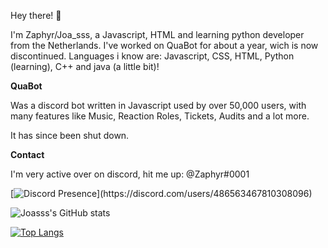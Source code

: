 Hey there! 👋

I'm Zaphyr/Joa_sss, a Javascript, HTML and learning python developer from the Netherlands.
I've worked on QuaBot for about a year, wich is now discontinued.
Languages i know are: Javascript, CSS, HTML, Python (learning), C++ and java (a little bit)!



**QuaBot**

Was a discord bot written in Javascript used by over 50,000 users, with many features like Music, Reaction Roles, Tickets, Audits and a lot more.

It has since been shut down.

**Contact**

I'm very active over on discord, hit me up: @Zaphyr#0001

[![Discord Presence](https://lanyard-profile-readme.vercel.app/api/486563467810308096?theme=dark&animated=true&hideDiscrim=false&borderRadius=5px&idleMessage=Probably%20afk%20or%20coding...)](https://discord.com/users/486563467810308096)


![Joasss's GitHub stats](https://github-readme-stats.vercel.app/api?username=Zaphyr-Github&count_private=true&show_icons=true&theme=dark)

[![Top Langs](https://github-readme-stats.vercel.app/api/top-langs/?username=Zaphyr-Github&layout=compact)](https://github.com/anuraghazra/github-readme-stats&theme=dark)
